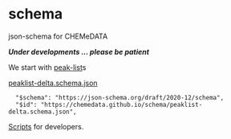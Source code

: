 # schema

json-schema for CHEMeDATA

***Under developments ... please be patient***

We start with [peak-list](peak-list.md)s

[peaklist-delta.schema.json](https://chemedata.github.io/schema/peaklist-delta.schema.json)

```
  "$schema": "https://json-schema.org/draft/2020-12/schema",
  "$id": "https://chemedata.github.io/schema/peaklist-delta.schema.json",
```


[Scripts](scripts.md) for developers.
